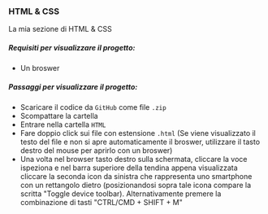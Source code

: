 ### HTML & CSS
La mia sezione di HTML & CSS
##### Requisiti per visualizzare il progetto: 
- Un broswer 

##### Passaggi per visualizzare il progetto:
- Scaricare il codice da `GitHub` come file `.zip`
- Scompattare la cartella
- Entrare nella cartella `HTML`
- Fare doppio click sui file con estensione `.html` (Se viene visualizzato il testo del file e non si apre automaticamente il broswer, utilizzare il tasto destro del mouse per aprirlo con un broswer)
- Una volta nel browser tasto destro sulla schermata, cliccare la voce ispeziona e nel barra superiore della tendina appena visualizzata cliccare la seconda icon da sinistra che rappresenta uno smartphone con un rettangolo dietro (posizionandosi sopra tale icona compare la scritta "Toggle device toolbar). Alternativamente premere la combinazione di tasti "CTRL/CMD + SHIFT + M"